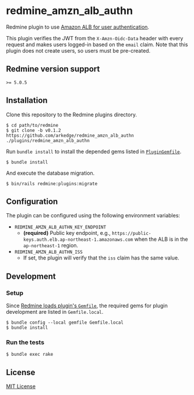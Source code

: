 # redmine_amzn_alb_authn

Redmine plugin to use [Amazon ALB for user authentication](https://docs.aws.amazon.com/elasticloadbalancing/latest/application/listener-authenticate-users.html).

This plugin verifies the JWT from the `X-Amzn-Oidc-Data` header with every request and makes users logged-in based on the `email` claim.
Note that this plugin does not create users, so users must be pre-created.

## Redmine version support

`>= 5.0.5`

## Installation

Clone this repository to the Redmine plugins directory.

    $ cd path/to/redmine
    $ git clone -b v0.1.2 https://github.com/arkedge/redmine_amzn_alb_authn ./plugins/redmine_amzn_alb_authn

Run `bundle install` to install the depended gems listed in [`PluginGemfile`](PluginGemfile).

    $ bundle install

And execute the database migration.

    $ bin/rails redmine:plugins:migrate

## Configuration

The plugin can be configured using the following environment variables:

- `REDMINE_AMZN_ALB_AUTHN_KEY_ENDPOINT`
  - **(required)** Public key endpoint, e.g., `https://public-keys.auth.elb.ap-northeast-1.amazonaws.com` when the ALB is in the `ap-northeast-1` region.
- `REDMINE_AMZN_ALB_AUTHN_ISS`
  - If set, the plugin will verify that the `iss` claim has the same value.

## Development

### Setup

Since [Redmine loads plugin's `Gemfile`](https://github.com/redmine/redmine/blob/deb792981b75040001258ecc780dd0b277e7362e/Gemfile#L116-L119),
the required gems for plugin development are listed in `Gemfile.local`.

    $ bundle config --local gemfile Gemfile.local
    $ bundle install

### Run the tests

    $ bundle exec rake

## License

[MIT License](LICENSE)
